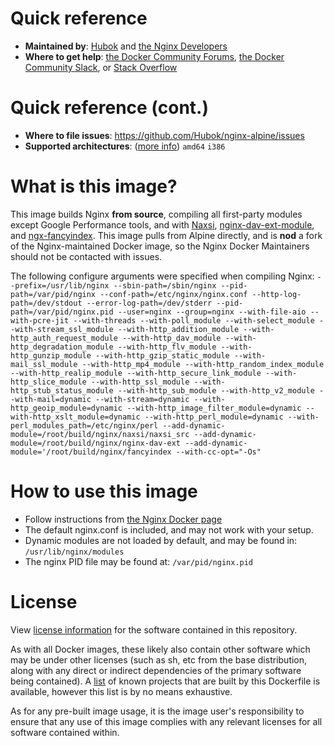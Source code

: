 # Quick reference
- **Maintained by**: [Hubok](https://github.com/Hubok) and [the Nginx Developers](https://trac.nginx.org/nginx/browser)
- **Where to get help**: [the Docker Community Forums](https://forums.docker.com/), [the Docker Community Slack](https://dockr.ly/slack), or [Stack Overflow](https://stackoverflow.com/search?tab=newest&q=docker)

# Quick reference (cont.)
- **Where to file issues**: https://github.com/Hubok/nginx-alpine/issues
- **Supported architectures**: ([more info](https://github.com/docker-library/official-images#architectures-other-than-amd64)) `amd64` `i386`

# What is this image?
This image builds Nginx **from source**, compiling all first-party modules except Google Performance tools, and with [Naxsi](https://github.com/nbs-system/naxsi), [nginx-dav-ext-module](https://github.com/arut/nginx-dav-ext-module), and [ngx-fancyindex](https://github.com/aperezdc/ngx-fancyindex). This image pulls from Alpine directly, and is **nod** a fork of the Nginx-maintained Docker image, so the Nginx Docker Maintainers should not be contacted with issues.

The following configure arguments were specified when compiling Nginx:
`--prefix=/usr/lib/nginx --sbin-path=/sbin/nginx --pid-path=/var/pid/nginx --conf-path=/etc/nginx/nginx.conf --http-log-path=/dev/stdout --error-log-path=/dev/stderr --pid-path=/var/pid/nginx.pid --user=nginx --group=nginx --with-file-aio --with-pcre-jit --with-threads --with-poll_module --with-select_module --with-stream_ssl_module --with-http_addition_module --with-http_auth_request_module --with-http_dav_module --with-http_degradation_module --with-http_flv_module --with-http_gunzip_module --with-http_gzip_static_module --with-mail_ssl_module --with-http_mp4_module --with-http_random_index_module --with-http_realip_module --with-http_secure_link_module --with-http_slice_module --with-http_ssl_module --with-http_stub_status_module --with-http_sub_module --with-http_v2_module --with-mail=dynamic --with-stream=dynamic --with-http_geoip_module=dynamic --with-http_image_filter_module=dynamic --with-http_xslt_module=dynamic --with-http_perl_module=dynamic --with-perl_modules_path=/etc/nginx/perl --add-dynamic-module=/root/build/nginx/naxsi/naxsi_src --add-dynamic-module=/root/build/nginx/nginx-dav-ext --add-dynamic-module='/root/build/nginx/fancyindex --with-cc-opt="-Os"`

# How to use this image
- Follow instructions from [the Nginx Docker page](https://hub.docker.com/repository/docker/hubok/nginx-alpine/general)
- The default nginx.conf is included, and may not work with your setup.
- Dynamic modules are not loaded by default, and may be found in: `/usr/lib/nginx/modules`
- The nginx PID file may be found at: `/var/pid/nginx.pid`

# License
View [license information](https://github.com/Hubok/nginx-alpine/blob/master/LICENSE) for the software contained in this repository.

As with all Docker images, these likely also contain other software which may be under other licenses (such as sh, etc from the base distribution, along with any direct or indirect dependencies of the primary software being contained). A [list](https://github.com/Hubok/nginx-alpine/blob/master/NOTICE) of known projects that are built by this Dockerfile is available, however this list is by no means exhaustive.

As for any pre-built image usage, it is the image user's responsibility to ensure that any use of this image complies with any relevant licenses for all software contained within.
